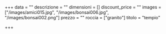 +++
data = ""
descrizione = ""
dimensioni = []
discount_price = ""
images = ["/images/amici015.jpg", "/images/bonsai006.jpg", "/images/bonsai002.png"]
prezzo = ""
roccia = ["granito"]
titolo = "tempio"

+++
